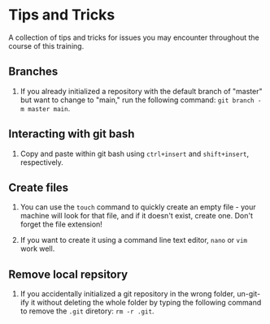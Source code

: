 # Tips and Tricks 
A collection of tips and tricks for issues you may encounter throughout the course of this training.

## Branches

1. If you already initialized a repository with the default branch of "master" but want to change to "main," run the following command: `git branch -m master main`. 


## Interacting with git bash

1. Copy and paste within git bash using `ctrl+insert` and `shift+insert`, respectively.


## Create files

1. You can use the `touch` command to quickly create an empty file - your machine will look for that file, and if it doesn't exist, create one. Don't forget the file extension!

2. If you want to create it using a command line text editor, `nano` or `vim` work well.

## Remove local repsitory

1. If you accidentally initialized a git repository in the wrong folder, un-git-ify it without deleting the whole folder by typing the following command to remove the `.git` diretory: `rm -r .git`.